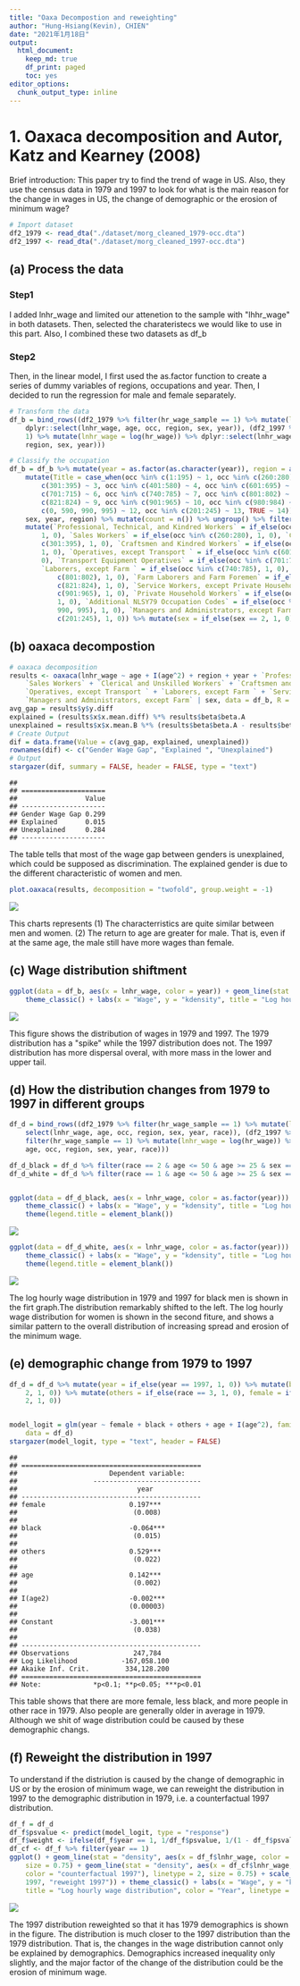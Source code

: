 ```yaml
---
title: "Oaxa Decompostion and reweighting"
author: "Hung-Hsiang(Kevin), CHIEN"
date: "2021年1月18日"
output:
  html_document:
    keep_md: true
    df_print: paged
    toc: yes
editor_options:
  chunk_output_type: inline
---
```







# 1. Oaxaca decomposition and Autor, Katz and Kearney (2008)

Brief introduction: This paper try to find the trend of wage in US. Also, they use the census data in 1979 and 1997 to look for what is the main reason for the change in wages in US, the change of demographic or the erosion of minimum wage?


```r
# Import dataset
df2_1979 <- read_dta("./dataset/morg_cleaned_1979-occ.dta")
df2_1997 <- read_dta("./dataset/morg_cleaned_1997-occ.dta")
```

## (a) Process the data

### Step1

I added lnhr_wage and limited our  attenetion to the sample with "lhhr_wage" in both datasets. Then, selected the charateristecs we would like to use in this part. Also, I combined these two datasets as df_b

### Step2

Then, in the linear model, I first used the as.factor function to create a series of dummy variables of regions, occupations and year. Then, I decided to run the regression for male and female separately. 


```r
# Transform the data
df_b = bind_rows((df2_1979 %>% filter(hr_wage_sample == 1) %>% mutate(lnhr_wage = log(hr_wage)) %>% 
    dplyr::select(lnhr_wage, age, occ, region, sex, year)), (df2_1997 %>% filter(hr_wage_sample == 
    1) %>% mutate(lnhr_wage = log(hr_wage)) %>% dplyr::select(lnhr_wage, age, occ, 
    region, sex, year)))

# Classify the occupation
df_b = df_b %>% mutate(year = as.factor(as.character(year)), region = as.factor(as.character(region))) %>% 
    mutate(Title = case_when(occ %in% c(1:195) ~ 1, occ %in% c(260:280) ~ 2, occ %in% 
        c(301:395) ~ 3, occ %in% c(401:580) ~ 4, occ %in% c(601:695) ~ 5, occ %in% 
        c(701:715) ~ 6, occ %in% c(740:785) ~ 7, occ %in% c(801:802) ~ 8, occ %in% 
        c(821:824) ~ 9, occ %in% c(901:965) ~ 10, occ %in% c(980:984) ~ 11, occ %in% 
        c(0, 590, 990, 995) ~ 12, occ %in% c(201:245) ~ 13, TRUE ~ 14)) %>% group_by(Title, 
    sex, year, region) %>% mutate(count = n()) %>% ungroup() %>% filter(count > 500) %>% 
    mutate(`Professional, Technical, and Kindred Workers` = if_else(occ %in% c(1:195), 
        1, 0), `Sales Workers` = if_else(occ %in% c(260:280), 1, 0), `Clerical and Unskilled Workers` = if_else(occ %in% 
        c(301:395), 1, 0), `Craftsmen and Kindred Workers` = if_else(occ %in% c(401:580), 
        1, 0), `Operatives, except Transport ` = if_else(occ %in% c(601:695), 1, 
        0), `Transport Equipment Operatives` = if_else(occ %in% c(701:715), 1, 0), 
        `Laborers, except Farm ` = if_else(occ %in% c(740:785), 1, 0), `Farmers and Farm Managers` = if_else(occ %in% 
            c(801:802), 1, 0), `Farm Laborers and Farm Foremen` = if_else(occ %in% 
            c(821:824), 1, 0), `Service Workers, except Private Household` = if_else(occ %in% 
            c(901:965), 1, 0), `Private Household Workers` = if_else(occ %in% c(980:984), 
            1, 0), `Additional NLSY79 Occupation Codes` = if_else(occ %in% c(0, 590, 
            990, 995), 1, 0), `Managers and Administrators, except Farm` = if_else(occ %in% 
            c(201:245), 1, 0)) %>% mutate(sex = if_else(sex == 2, 1, 0))
```

## (b) oaxaca decompostion


```r
# oaxaca decomposition
results <- oaxaca(lnhr_wage ~ age + I(age^2) + region + year + `Professional, Technical, and Kindred Workers` + 
    `Sales Workers` + `Clerical and Unskilled Workers` + `Craftsmen and Kindred Workers` + 
    `Operatives, except Transport ` + `Laborers, except Farm ` + `Service Workers, except Private Household` + 
    `Managers and Administrators, except Farm` | sex, data = df_b, R = NULL)
avg_gap = results$y$y.diff
explained = (results$x$x.mean.diff) %*% results$beta$beta.A
unexplained = results$x$x.mean.B %*% (results$beta$beta.A - results$beta$beta.B)
# Create Output
dif = data.frame(Value = c(avg_gap, explained, unexplained))
rownames(dif) <- c("Gender Wage Gap", "Explained ", "Unexplained")
# Output
stargazer(dif, summary = FALSE, header = FALSE, type = "text")
```

```
## 
## =====================
##                 Value
## ---------------------
## Gender Wage Gap 0.299
## Explained       0.015
## Unexplained     0.284
## ---------------------
```
The table tells that most of the wage gap between genders is unexplained, which could be supposed as discrimination. The explained gender is due to the different characteristic of women and men.


```r
plot.oaxaca(results, decomposition = "twofold", group.weight = -1)
```

<img src="./figure/oaxaca/figureunnamed-chunk-6-1.png" style="display: block; margin: auto;" />

This charts represents (1) The characterristics are quite similar between men and women. (2) The return to age are greater for male. That is, even if at the same age, the male still have more wages than female.


## (c) Wage distribution shiftment


```r
ggplot(data = df_b, aes(x = lnhr_wage, color = year)) + geom_line(stat = "density") + 
    theme_classic() + labs(x = "Wage", y = "kdensity", title = "Log hourly wage distribution")
```

<img src="./figure/oaxaca/figureunnamed-chunk-7-1.png" style="display: block; margin: auto;" />

This figure shows the distribution of wages in 1979 and 1997. 
The 1979 distribution has a "spike" while the 1997 distribution does not. The 1997 distribution has more dispersal overal, with more mass in the lower and upper tail.



## (d) How the distribution changes from 1979 to 1997 in different groups


```r
df_d = bind_rows((df2_1979 %>% filter(hr_wage_sample == 1) %>% mutate(lnhr_wage = log(hr_wage)) %>% 
    select(lnhr_wage, age, occ, region, sex, year, race)), (df2_1997 %>% 
    filter(hr_wage_sample == 1) %>% mutate(lnhr_wage = log(hr_wage)) %>% select(lnhr_wage, 
    age, occ, region, sex, year, race)))

df_d_black = df_d %>% filter(race == 2 & age <= 50 & age >= 25 & sex == 1)
df_d_white = df_d %>% filter(race == 1 & age <= 50 & age >= 25 & sex == 2)


ggplot(data = df_d_black, aes(x = lnhr_wage, color = as.factor(year))) + geom_line(stat = "density") + 
    theme_classic() + labs(x = "Wage", y = "kdensity", title = "Log hourly wage distribution (black men)") + 
    theme(legend.title = element_blank())
```

<img src="./figure/oaxaca/figureunnamed-chunk-8-1.png" style="display: block; margin: auto;" />

```r
ggplot(data = df_d_white, aes(x = lnhr_wage, color = as.factor(year))) + geom_line(stat = "density") + 
    theme_classic() + labs(x = "Wage", y = "kdensity", title = "Log hourly wage distribution (white women)") + 
    theme(legend.title = element_blank())
```

<img src="./figure/oaxaca/figureunnamed-chunk-8-2.png" style="display: block; margin: auto;" />

The log hourly wage distribution in 1979 and 1997 for black men is shown in
the firt graph.The distribution remarkably shifted to the left. The log hourly wage distribution for women is shown in the second fiture, and shows a similar pattern to the overall distribution of increasing spread and erosion of the minimum wage.

## (e) demographic change from 1979 to 1997


```r
df_d = df_d %>% mutate(year = if_else(year == 1997, 1, 0)) %>% mutate(black = if_else(race == 
    2, 1, 0)) %>% mutate(others = if_else(race == 3, 1, 0), female = if_else(sex == 
    2, 1, 0))


model_logit = glm(year ~ female + black + others + age + I(age^2), family = binomial(), 
    data = df_d)
stargazer(model_logit, type = "text", header = FALSE)
```

```
## 
## =============================================
##                       Dependent variable:    
##                   ---------------------------
##                              year            
## ---------------------------------------------
## female                     0.197***          
##                             (0.008)          
##                                              
## black                      -0.064***         
##                             (0.015)          
##                                              
## others                     0.529***          
##                             (0.022)          
##                                              
## age                        0.142***          
##                             (0.002)          
##                                              
## I(age2)                    -0.002***         
##                            (0.00003)         
##                                              
## Constant                   -3.001***         
##                             (0.038)          
##                                              
## ---------------------------------------------
## Observations                247,784          
## Log Likelihood           -167,058.100        
## Akaike Inf. Crit.         334,128.200        
## =============================================
## Note:             *p<0.1; **p<0.05; ***p<0.01
```

This table shows that there are more female, less black, and more people in other race in 1979. Also people are generally older in average in 1979. Although we shit of wage distribution could be caused by these demographic changs.

## (f) Reweight the distribution in 1997

To understand if the distriution is caused by the change of demographic in US or by the erosion of minimum wage, we can reweight the distribution in 1997 to the demographic distribution in 1979, i.e. a counterfactual 1997 distribution.


```r
df_f = df_d
df_f$psvalue <- predict(model_logit, type = "response")
df_f$weight <- ifelse(df_f$year == 1, 1/df_f$psvalue, 1/(1 - df_f$psvalue))
df_cf <- df_f %>% filter(year == 1)
ggplot() + geom_line(stat = "density", aes(x = df_f$lnhr_wage, color = as.factor(df_f$year)), 
    size = 0.75) + geom_line(stat = "density", aes(x = df_cf$lnhr_wage, weight = df_cf$weight, 
    color = "counterfactual 1997"), linetype = 2, size = 0.75) + scale_color_discrete(label = c(1979, 
    1997, "reweight 1997")) + theme_classic() + labs(x = "Wage", y = "kdensity", 
    title = "Log hourly wage distribution", color = "Year", linetype = "counterfactual")
```

<img src="./figure/oaxaca/figureunnamed-chunk-10-1.png" style="display: block; margin: auto;" />

The 1997 distribution reweighted so that it has 1979 demographics is shown
in the figure. The distribution is much closer to the 1997 distribution than the 1979 distribution. That is, the changes in the wage distribution cannot only be explained by demographics. Demographics increased inequality only slightly, and the major factor of the change of the distribution could be the erosion of minimum wage.
